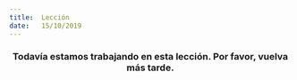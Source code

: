 ```yaml
---
title:  Lección
date:   15/10/2019
---
```


### <center>Todavía estamos trabajando en esta lección. Por favor, vuelva más tarde.</center>
